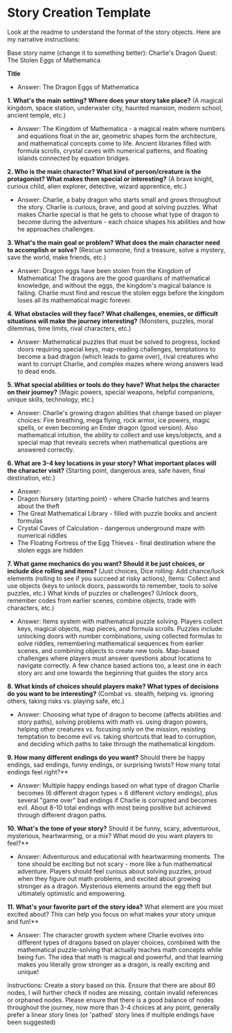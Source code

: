 # Story Creation Template
Look at the readme to understand the format of the story objects. Here are my narrative instructions:

Base story name (change it to something better): Charlie's Dragon Quest: The Stolen Eggs of Mathematica

**Title**
- Answer: The Dragon Eggs of Mathematica

**1. What's the main setting? Where does your story take place?** (A magical kingdom, space station, underwater city, haunted mansion, modern school, ancient temple, etc.)
- Answer: The Kingdom of Mathematica - a magical realm where numbers and equations float in the air, geometric shapes form the architecture, and mathematical concepts come to life. Ancient libraries filled with formula scrolls, crystal caves with numerical patterns, and floating islands connected by equation bridges.

**2. Who is the main character? What kind of person/creature is the protagonist? What makes them special or interesting?** (A brave knight, curious child, alien explorer, detective, wizard apprentice, etc.)
- Answer: Charlie, a baby dragon who starts small and grows throughout the story. Charlie is curious, brave, and good at solving puzzles. What makes Charlie special is that he gets to choose what type of dragon to become during the adventure - each choice shapes his abilities and how he approaches challenges.

**3. What's the main goal or problem? What does the main character need to accomplish or solve?** (Rescue someone, find a treasure, solve a mystery, save the world, make friends, etc.)
- Answer: Dragon eggs have been stolen from the Kingdom of Mathematica! The dragons are the good guardians of mathematical knowledge, and without the eggs, the kingdom's magical balance is failing. Charlie must find and rescue the stolen eggs before the kingdom loses all its mathematical magic forever.

**4. What obstacles will they face? What challenges, enemies, or difficult situations will make the journey interesting?** (Monsters, puzzles, moral dilemmas, time limits, rival characters, etc.)
- Answer: Mathematical puzzles that must be solved to progress, locked doors requiring special keys, map-reading challenges, temptations to become a bad dragon (which leads to game over), rival creatures who want to corrupt Charlie, and complex mazes where wrong answers lead to dead ends.

**5. What special abilities or tools do they have? What helps the character on their journey?** (Magic powers, special weapons, helpful companions, unique skills, technology, etc.)
- Answer: Charlie's growing dragon abilities that change based on player choices: Fire breathing, mega flying, rock armor, ice powers, magic spells, or even becoming an Ender dragon (good version). Also mathematical intuition, the ability to collect and use keys/objects, and a special map that reveals secrets when mathematical questions are answered correctly.

**6. What are 3-4 key locations in your story? What important places will the character visit?** (Starting point, dangerous area, safe haven, final destination, etc.)
- Answer: 
- Dragon Nursery (starting point) - where Charlie hatches and learns about the theft
- The Great Mathematical Library - filled with puzzle books and ancient formulas
- Crystal Caves of Calculation - dangerous underground maze with numerical riddles
- The Floating Fortress of the Egg Thieves - final destination where the stolen eggs are hidden

**7. What game mechanics do you want? Should it be just choices, or include dice rolling and items?** (Just choices, Dice rolling: Add chance/luck elements (rolling to see if you succeed at risky actions), Items: Collect and use objects (keys to unlock doors, passwords to remember, tools to solve puzzles, etc.) What kinds of puzzles or challenges? (Unlock doors, remember codes from earlier scenes, combine objects, trade with characters, etc.)
- Answer: Items system with mathematical puzzle solving. Players collect keys, magical objects, map pieces, and formula scrolls. Puzzles include: unlocking doors with number combinations, using collected formulas to solve riddles, remembering mathematical sequences from earlier scenes, and combining objects to create new tools. Map-based challenges where players must answer questions about locations to navigate correctly. A few chance based actions too, a least one in each story arc and one towards the beginning that guides the story arcs

**8. What kinds of choices should players make? What types of decisions do you want to be interesting?** (Combat vs. stealth, helping vs. ignoring others, taking risks vs. playing safe, etc.)
- Answer: Choosing what type of dragon to become (affects abilities and story paths), solving problems with math vs. using dragon powers, helping other creatures vs. focusing only on the mission, resisting temptation to become evil vs. taking shortcuts that lead to corruption, and deciding which paths to take through the mathematical kingdom.

**9. How many different endings do you want?** Should there be happy endings, sad endings, funny endings, or surprising twists? How many total endings feel right?**
- Answer: Multiple happy endings based on what type of dragon Charlie becomes (6 different dragon types = 6 different victory endings), plus several "game over" bad endings if Charlie is corrupted and becomes evil. About 8-10 total endings with most being positive but achieved through different dragon paths.

**10. What's the tone of your story?** Should it be funny, scary, adventurous, mysterious, heartwarming, or a mix? What mood do you want players to feel?**
- Answer: Adventurous and educational with heartwarming moments. The tone should be exciting but not scary - more like a fun mathematical adventure. Players should feel curious about solving puzzles, proud when they figure out math problems, and excited about growing stronger as a dragon. Mysterious elements around the egg theft but ultimately optimistic and empowering.

**11. What's your favorite part of the story idea?** What element are you most excited about? This can help you focus on what makes your story unique and fun!**
- Answer: The character growth system where Charlie evolves into different types of dragons based on player choices, combined with the mathematical puzzle-solving that actually teaches math concepts while being fun. The idea that math is magical and powerful, and that learning makes you literally grow stronger as a dragon, is really exciting and unique!

Instructions: Create a story based on this. Ensure that there are about 80 nodes, I will further check if nodes are missing, contain invalid references or orphaned nodes. Please ensure that there is a good balance of nodes throughout the journey, now more than 3-4 choices at any point, generally prefer a linear story lines (or 'pathed' story lines if multiple endings have been suggested)